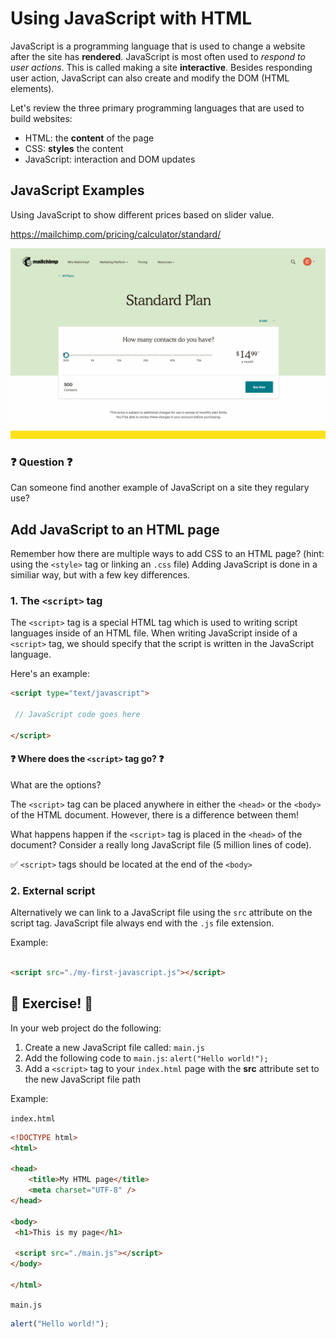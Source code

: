 # Using JavaScript with HTML

JavaScript is a programming language that is used to change a website after the site has **rendered**. JavaScript is most often used to *respond to user actions*. This is called making a site **interactive**. Besides responding user action, JavaScript can also create and modify the DOM (HTML elements).

Let's review the three primary programming languages that are used to build websites:

 - HTML: the **content** of the page
 - CSS: **styles** the content
 - JavaScript: interaction and DOM updates
 
## JavaScript Examples

Using JavaScript to show different prices based on slider value.

https://mailchimp.com/pricing/calculator/standard/

![JavaScript slider example](./js-example-mc.gif)

### ❓ Question ❓

Can someone find another example of JavaScript on a site they regulary use?

## Add JavaScript to an HTML page

Remember how there are multiple ways to add CSS to an HTML page? (hint: using the `<style>` tag or linking an `.css` file) Adding JavaScript is done in a similiar way, but with a few key differences.

### 1. The `<script>` tag

The `<script>` tag is a special HTML tag which is used to writing script languages inside of an HTML file. When writing JavaScript inside of a `<script>` tag, we should specify that the script is written in the JavaScript language.

Here's an example:

```html
<script type="text/javascript">

 // JavaScript code goes here
 
</script>
```

#### ❓ Where does the `<script>` tag go? ❓

What are the options? 

The `<script>` tag can be placed anywhere in either the `<head>` or the `<body>` of the HTML document. However, there is a difference between them!

What happens happen if the `<script>` tag is placed in the `<head>` of the document? Consider a really long JavaScript file (5 million lines of code).

✅ `<script>` tags should be located at the end of the `<body>`

### 2. External script

Alternatively we can link to a JavaScript file using the `src` attribute on the script tag. JavaScript file always end with the `.js` file extension.

Example: 

```html

<script src="./my-first-javascript.js"></script>

```

##  💃 Exercise! 🕺 

In your web project do the following:

1. Create a new JavaScript file called: `main.js`
1. Add the following code to `main.js`: `alert("Hello world!");`
1. Add a `<script>` tag to your `index.html` page with the **src** attribute set to the new JavaScript file path

Example:

`index.html`

```html
<!DOCTYPE html>
<html>

<head>
	<title>My HTML page</title>
	<meta charset="UTF-8" />
</head>

<body>
 <h1>This is my page</h1>
 
 <script src="./main.js"></script>
</body>

</html>
```

`main.js`

```js
alert("Hello world!");
```
